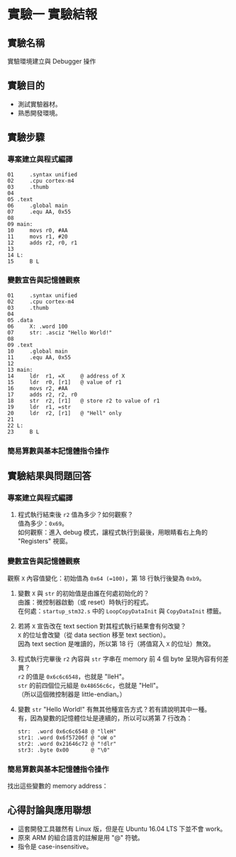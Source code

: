 # 實驗一 實驗結報 #

## 實驗名稱 ##

實驗環境建立與 Debugger 操作

## 實驗目的 ##

* 測試實驗器材。
* 熟悉開發環境。

## 實驗步驟 ##

### 專案建立與程式編譯 ###

```
01     .syntax unified
02     .cpu cortex-m4
03     .thumb
04
05 .text
06     .global main
07     .equ AA, 0x55
08
09 main:
10     movs r0, #AA
11     movs r1, #20
12     adds r2, r0, r1
13
14 L:
15     B L
```

### 變數宣告與記憶體觀察 ###

```
01     .syntax unified
02     .cpu cortex-m4
03     .thumb
04
05 .data
06     X: .word 100
07     str: .asciz "Hello World!"
08
09 .text
10     .global main
11     .equ AA, 0x55
12
13 main:
14     ldr  r1, =X     @ address of X
15     ldr  r0, [r1]   @ value of r1
16     movs r2, #AA
17     adds r2, r2, r0
18     str  r2, [r1]   @ store r2 to value of r1
19     ldr  r1, =str
20     ldr  r2, [r1]   @ "Hell" only
21
22 L:
23     B L
```

### 簡易算數與基本記憶體指令操作 ###

## 實驗結果與問題回答 ##

### 專案建立與程式編譯 ###

1. 程式執行結束後 `r2` 值為多少？如何觀察？  
   值為多少：`0x69`。  
   如何觀察：進入 debug 模式，讓程式執行到最後，用眼睛看右上角的 "Registers" 視窗。

### 變數宣告與記憶體觀察 ###

觀察 `X` 內容值變化：初始值為 `0x64 (=100)`，第 18 行執行後變為 `0xb9`。

1. 變數 `X` 與 `str` 的初始值是由誰在何處初始化的？  
   由誰：微控制器啟動（或 reset）時執行的程式。  
   在何處：`startup_stm32.s` 中的 `LoopCopyDataInit` 與 `CopyDataInit` 標籤。

2. 若將 `X` 宣告改在 text section 對其程式執行結果會有何改變？  
   `X` 的位址會改變（從 data section 移至 text section）。  
   因為 text section 是唯讀的，所以第 18 行（將值寫入 `X` 的位址）無效。

3. 程式執行完畢後 `r2` 內容與 `str` 字串在 memory 前 4 個 byte 呈現內容有何差異？  
   `r2` 的值是 `0x6c6c6548`，也就是 "lleH"。  
   `str` 的前四個位元組是 `0x48656c6c`，也就是 "Hell"。  
   （所以這個微控制器是 little-endian。）

4. 變數 `str` "Hello World!" 有無其他種宣告方式？若有請說明其中一種。  
   有，因為變數的記憶體位址是連續的，所以可以將第 7 行改為：  
   ```
   str:  .word 0x6c6c6548 @ "lleH"
   str1: .word 0x6f57206f @ "oW o"
   str2: .word 0x21646c72 @ "!dlr"
   str3: .byte 0x00       @ "\0"
   ```

### 簡易算數與基本記憶體指令操作 ###

找出這些變數的 memory address：

## 心得討論與應用聯想 ##

* 這套開發工具雖然有 Linux 版，但是在 Ubuntu 16.04 LTS 下並不會 work。
* 原來 ARM 的組合語言的註解是用 "@" 符號。
* 指令是 case-insensitive。
